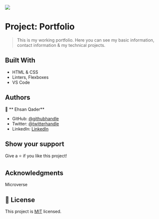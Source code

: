 ![](https://img.shields.io/badge/Microverse-blueviolet)

# Project: Portfolio

> This is my working portfolio. Here you can see my basic information, contact information & my technical projects.


## Built With

- HTML & CSS
- Linters, Flexboxes
- VS Code

## Authors

👤 ** Ehsan Qader**

- GitHub: [@githubhandle](https://github.com/ehs9nino)
- Twitter: [@twitterhandle](https://twitter.com/ehsan9nino)
- LinkedIn: [LinkedIn](https://www.linkedin.com/in/ehsan-qader-a230a6165/)


## Show your support

Give a ⭐️ if you like this project!

## Acknowledgments

Microverse

## 📝 License

This project is [MIT](./MIT.md) licensed.
